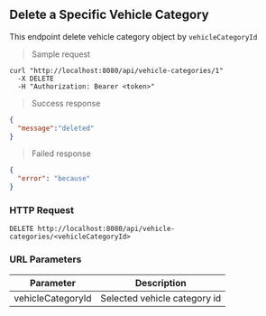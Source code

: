 ## Delete a Specific Vehicle Category
This endpoint delete vehicle category object by <code>vehicleCategoryId</code>

> Sample request 

```shell
curl "http://localhost:8080/api/vehicle-categories/1"
  -X DELETE
  -H "Authorization: Bearer <token>"
```

> Success response

```json
{
  "message":"deleted"
}
```

> Failed response

```json
{
  "error": "because"
}
```

### HTTP Request

`DELETE http://localhost:8080/api/vehicle-categories/<vehicleCategoryId>`

### URL Parameters

Parameter | Description
--------- | -----------
vehicleCategoryId | Selected vehicle category id